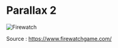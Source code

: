 # Parallax 2 

![Firewatch](https://github.com/jfcmontmorency/parallax-2/assets/142059735/9f533aa4-48db-4a63-adac-3d0b59f98348)

Source : https://www.firewatchgame.com/
